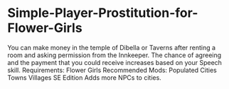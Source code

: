 # Simple-Player-Prostitution-for-Flower-Girls
You can make money in the temple of Dibella or Taverns after renting a room and asking permission from the Innkeeper.   The chance of agreeing and the payment that you could receive increases based on your Speech skill.     Requirements:            Flower Girls     Recommended Mods:      Populated Cities Towns Villages SE Edition  Adds more NPCs to cities.
